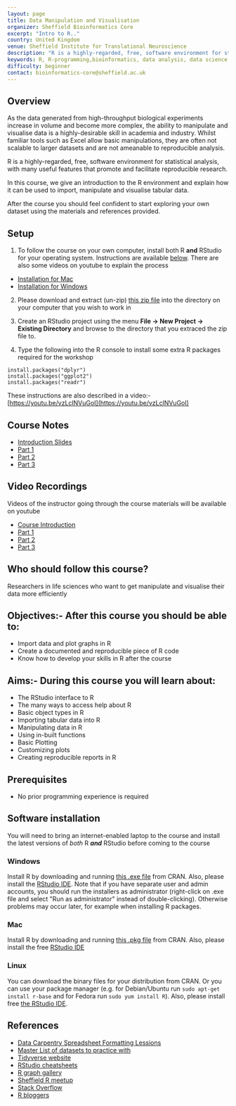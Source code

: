 ```yaml
---
layout: page
title: Data Manipulation and Visualisation 
organizer: Sheffield Bioinformatics Core
excerpt: "Intro to R.."
country: United Kingdom
venue: Sheffield Institute for Translational Neuroscience
description: "R is a highly-regarded, free, software environment for statistical analysis, with many useful features that promote and facilitate reproducible research. In this course, we give an introduction to the R environment and explain how it can be used to import, manipulate and analyse tabular data.  After the course you should feel confident to start exploring your own dataset using the materials and references provided."
keywords: R, R-programming,bioinformatics, data analysis, data science
difficulty: beginner
contact: bioinformatics-core@sheffield.ac.uk
---
```



## Overview

As the data generated from high-throughput biological experiments increase in volume and become more complex, the ability to manipulate and visualise data is a highly-desirable skill in academia and industry. Whilst familiar tools such as Excel allow basic manipulations, they are often not scalable to larger datasets and are not ameanable to reproducible analysis. 

R is a highly-regarded, free, software environment for statistical analysis, with many useful features that promote and facilitate reproducible research.

In this course, we give an introduction to the R environment and explain how it can be used to import, manipulate and visualise tabular data. 

After the course you should feel confident to start exploring your own dataset using the materials and references provided. 


## Setup

1) To follow the course on your own computer, install both R **and** RStudio for your operating system. Instructions are available [below](#software-installation). There are also some videos on youtube to explain the process
  + [Installation for Mac](https://www.youtube.com/watch?v=1PsPfMaLWSk)
  + [Installation for Windows](https://www.youtube.com/watch?v=GAGUDL-4aVw)
  
2) Please download and extract (un-zip) [this zip file](http://sbc.shef.ac.uk/r-online/CourseData.zip) into the directory on your computer that you wish to work in

3) Create an RStudio project using the menu **File -> New Project -> Existing Directory** and browse to the directory that you extraced the zip file to.

4) Type the following into the R console to install some extra R packages required for the workshop

```
install.packages("dplyr")
install.packages("ggplot2")
install.packages("readr")
```

These instructions are also described in a video:- [https://youtu.be/vzLclNVuGoI](https://youtu.be/vzLclNVuGoI)

## Course Notes

+ [Introduction Slides](http://sbc.shef.ac.uk/r-online/intro_slides.html)
+ [Part 1](http://sbc.shef.ac.uk/r-online/part1.nb.html)
+ [Part 2](http://sbc.shef.ac.uk/r-online/part2.nb.html)
+ [Part 3](http://sbc.shef.ac.uk/r-online/part3.nb.html)
  
## Video Recordings

Videos of the instructor going through the course materials will be available on youtube
- [Course Introduction](https://www.youtube.com/watch?v=bb-qyh3c9vE)
- [Part 1](https://youtu.be/nGiMyIRTDj0)
- [Part 2](https://youtu.be/o2lb87tPfjM)
- [Part 3](https://youtu.be/5H84lzgBang)

## Who should follow this course?

Researchers in life sciences who want to get manipulate and visualise their data more efficiently

## Objectives:- After this course you should be able to:

- Import data and plot graphs in R
- Create a documented and reproducible piece of R code
- Know how to develop your skills in R after the course

## Aims:- During this course you will learn about:

- The RStudio interface to R
- The many ways to access help about R
- Basic object types in R
- Importing tabular data into R
- Manipulating data in R 
- Using in-built functions
- Basic Plotting 
- Customizing plots
- Creating reproducible reports in R


## Prerequisites

- No prior programming experience is required


## Software installation

You will need to bring an internet-enabled laptop to the course and install the latest versions of *both* R ***and*** RStudio before coming to the course


### Windows

Install R by downloading and running [this .exe file](http://cran.r-project.org/bin/windows/base/release.htm) from CRAN. Also, please install the [RStudio IDE](http://www.rstudio.com/ide/download/desktop). Note that if you have separate user and admin accounts, you should run the installers as administrator (right-click on .exe file and select "Run as administrator" instead of double-clicking). Otherwise problems may occur later, for example when installing R packages.

### Mac

Install R by downloading and running [this .pkg file](http://cran.r-project.org/bin/macosx/R-latest.pkg) from CRAN. Also, please install the free [RStudio IDE](https://www.rstudio.com/products/rstudio/download/#download) 

### Linux

You can download the binary files for your distribution from CRAN. Or you can use your package manager (e.g. for Debian/Ubuntu run `sudo apt-get install r-base` and for Fedora run `sudo yum install R`). Also, please install free [the RStudio IDE](https://www.rstudio.com/products/rstudio/download/#download). 



## References

- [Data Carpentry Spreadsheet Formatting Lessions](http://www.datacarpentry.org/spreadsheet-ecology-lesson/)
- [Master List of datasets to practice with](http://vincentarelbundock.github.io/Rdatasets/datasets.html)
- [Tidyverse website](https://www.tidyverse.org/)
- [RStudio cheatsheets](https://www.rstudio.com/resources/cheatsheets/)
- [R graph gallery](https://www.r-graph-gallery.com/0)
- [Sheffield R meetup](https://www.meetup.com/SheffieldR-Sheffield-R-Users-Group/)
- [Stack Overflow](https://stackoverflow.com/questions/tagged/r)
- [R bloggers](https://www.r-bloggers.com/)
